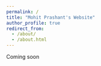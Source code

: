 ```yaml
---
permalink: /
title: "Mohit Prashant's Website"
author_profile: true
redirect_from: 
  - /about/
  - /about.html
---
```


Coming soon